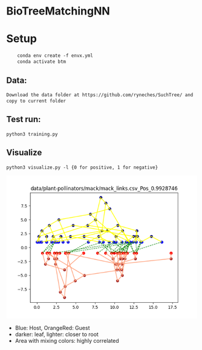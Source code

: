 # BioTreeMatchingNN

# Setup

```shell
    conda env create -f envx.yml
    conda activate btm
```
## Data:

    Download the data folder at https://github.com/ryneches/SuchTree/ and copy to current folder

## Test run:

    python3 training.py

## Visualize
    
    python3 visualize.py -l {0 for positive, 1 for negative}
    
![](figs/Fig2.png)
   - Blue: Host, OrangeRed: Guest
   - darker: leaf, lighter: closer to root
   - Area with mixing colors: highly correlated
